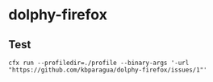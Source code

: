 # dolphy-firefox

## Test
`cfx run --profiledir=./profile --binary-args '-url "https://github.com/kbparagua/dolphy-firefox/issues/1"'`
